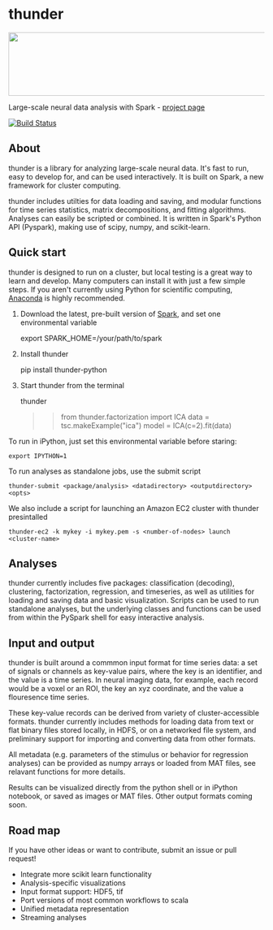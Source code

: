 thunder
=======

<div class="row">
  <a href="http://freeman-lab.github.io/thunder/">
      <img src="http://thefreemanlab.com/thunder/docs/_static/thumbnail_row.png" width="800px" height="125px">
  </a>
</div>

Large-scale neural data analysis with Spark - [project page](http://freeman-lab.github.io/thunder/)

[![Build Status](https://travis-ci.org/freeman-lab/thunder.png?branch=master)](https://travis-ci.org/freeman-lab/thunder)

About
-----

thunder is a library for analyzing large-scale neural data. It's fast to run, easy to develop for, and can be used interactively. It is built on Spark, a new framework for cluster computing.

thunder includes utilties for data loading and saving, and modular functions for time series statistics, matrix decompositions, and fitting algorithms. Analyses can easily be scripted or combined. It is written in Spark's Python API (Pyspark), making use of scipy, numpy, and scikit-learn.

Quick start
-----------

thunder is designed to run on a cluster, but local testing is a great way to learn and develop. Many computers can install it with just a few simple steps. If you aren't currently using Python for scientific computing, [Anaconda](https://store.continuum.io/cshop/anaconda/) is highly recommended.

1) Download the latest, pre-built version of [Spark](http://spark.apache.org/downloads.html), and set one environmental variable

	export SPARK_HOME=/your/path/to/spark

2) Install thunder

	pip install thunder-python

3) Start thunder from the terminal

	thunder
	>> from thunder.factorization import ICA
	>> data = tsc.makeExample("ica")
	>> model = ICA(c=2).fit(data)

To run in iPython, just set this environmental variable before staring:

	export IPYTHON=1

To run analyses as standalone jobs, use the submit script

	thunder-submit <package/analysis> <datadirectory> <outputdirectory> <opts>

We also include a script for launching an Amazon EC2 cluster with thunder presintalled

	thunder-ec2 -k mykey -i mykey.pem -s <number-of-nodes> launch <cluster-name>


Analyses
--------

thunder currently includes five packages: classification (decoding), clustering, factorization, regression, and timeseries, as well as utilities for loading and saving data and basic visualization. Scripts can be used to run standalone analyses, but the underlying classes and functions can be used from within the PySpark shell for easy interactive analysis.

Input and output
----------------

thunder is built around a commmon input format for time series data: a set of signals or channels as key-value pairs, where the key is an identifier, and the value is a time series. In neural imaging data, for example, each record would be a voxel or an ROI, the key an xyz coordinate, and the value a flouresence time series.

These key-value records can be derived from variety of cluster-accessible formats. thunder currently includes methods for loading data from text or flat binary files stored locally, in HDFS, or on a networked file system, and preliminary support for importing and converting data from other formats.

All metadata (e.g. parameters of the stimulus or behavior for regression analyses) can be provided as numpy arrays or loaded from MAT files, see relavant functions for more details.

Results can be visualized directly from the python shell or in iPython notebook, or saved as images or MAT files. Other output formats coming soon. 

Road map
----------------
If you have other ideas or want to contribute, submit an issue or pull request!

- Integrate more scikit learn functionality
- Analysis-specific visualizations
- Input format support: HDF5, tif
- Port versions of most common workflows to scala
- Unified metadata representation
- Streaming analyses
